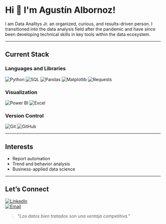 <h1 align="left">Hi 👋 I'm Agustín Albornoz!</h1>

I am Data Analitys Jr. an organized, curious, and results-driven person. I transitioned into the data analysis field after the pandemic and have since been developing technical skills in key tools within the data ecosystem.

---

## Current Stack

### Languages and Libraries

![Python](https://img.shields.io/badge/Python-3776AB?style=for-the-badge&logo=python&logoColor=white)
![SQL](https://img.shields.io/badge/SQL-336791?style=for-the-badge&logo=postgresql&logoColor=white)
![Pandas](https://img.shields.io/badge/Pandas-150458?style=for-the-badge&logo=pandas&logoColor=white)
![Matplotlib](https://img.shields.io/badge/Matplotlib-11557C?style=for-the-badge&logo=plotly&logoColor=white)
![Requests](https://img.shields.io/badge/Requests-20232A?style=for-the-badge&logo=python&logoColor=white)

### Visualization

![Power BI](https://img.shields.io/badge/Power%20BI-F2C811?style=for-the-badge&logo=powerbi&logoColor=black)
![Excel](https://img.shields.io/badge/Excel-217346?style=for-the-badge&logo=microsoft-excel&logoColor=white)

### Version Control

![Git](https://img.shields.io/badge/Git-F05032?style=for-the-badge&logo=git&logoColor=white)
![GitHub](https://img.shields.io/badge/GitHub-181717?style=for-the-badge&logo=github&logoColor=white)

---

## Interests

- Report automation
- Trend and behavior analysis
- Business-applied data science

---

## Let’s Connect

[![LinkedIn](https://img.shields.io/badge/LinkedIn-0A66C2?style=for-the-badge&logo=linkedin&logoColor=white)](https://www.linkedin.com/in/agustin-felix-albornoz-bruschetti-986391178/)<br>
[![Email](https://img.shields.io/badge/Email-D14836?style=for-the-badge&logo=gmail&logoColor=white)](mailto:afalbornozbruschetti@gmail.com)

> _"Los datos bien tratados son una ventaja competitiva."_

<!--
**Albornoz-Agustin/Albornoz-Agustin** is a ✨ _special_ ✨ repository because its `README.md` (this file) appears on your GitHub profile.

